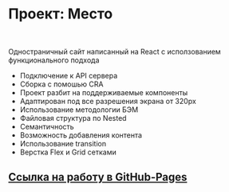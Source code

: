 # Проект: Место
<br>

Одностраничный сайт написанный на React с исползованием функционального подхода

* Подключение к API сервера
* Сборка с помошью CRA
* Проект разбит на поддерживаемые компоненты
* Адаптирован под все разрешения экрана от 320px
* Использование методологии БЭМ
* Файловая структура по Nested
* Семантичность
* Возможность добавления контента
* Использование transition
* Верстка Flex и Grid сетками

## [Ссылка на работу в GitHub-Pages](https://remixfx.github.io/mesto-react/)
